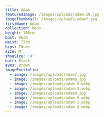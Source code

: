 ```yaml
---
title: Adam
featuredImage: /images/uploads/adam-10.jpg
imageThumbnail: /images/uploads/adam7.jpg
firstName: Adam
collection: Mens
height: 180cm
bust: 96cm
waist: 77cm
hips: 76cms
size: M
shoeSize: '9'
hair: Black
eyes: Brown
imagePortfolio:
  - image: /images/uploads/adam7.jpg
  - image: /images/uploads/adam8.jpg
  - image: /images/uploads/adam-5.webp
  - image: /images/uploads/adam-3.webp
  - image: /images/uploads/adam9.jpg
  - image: /images/uploads/adam-6.webp
  - image: /images/uploads/adam-1.webp
  - image: /images/uploads/adam-4.webp
---
```


